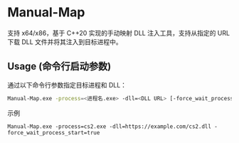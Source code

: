 # Manual-Map

支持 x64/x86，基于 C++20 实现的手动映射 DLL 注入工具，支持从指定的 URL 下载 DLL 文件并将其注入到目标进程中。

## Usage (命令行启动参数)

通过以下命令行参数指定目标进程和 DLL：

```bash
Manual-Map.exe -process=<进程名.exe> -dll=<DLL URL> [-force_wait_process_start=<true|false>]
```
示例
```base
Manual-Map.exe -process=cs2.exe -dll=https://example.com/cs2.dll -force_wait_process_start=true
```
